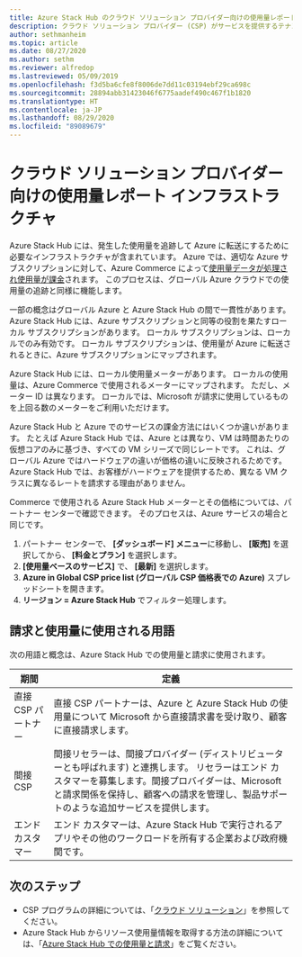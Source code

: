 ```yaml
---
title: Azure Stack Hub のクラウド ソリューション プロバイダー向けの使用量レポート インフラストラクチャ
description: クラウド ソリューション プロバイダー (CSP) がサービスを提供するテナントの使用量を追跡するために使用される使用量レポート インフラストラクチャについて説明します。
author: sethmanheim
ms.topic: article
ms.date: 08/27/2020
ms.author: sethm
ms.reviewer: alfredop
ms.lastreviewed: 05/09/2019
ms.openlocfilehash: f3d5ba6cfe8f8006de7dd11c03194ebf29ca698c
ms.sourcegitcommit: 28894abb31423046f6775aadef490c467f1b1820
ms.translationtype: HT
ms.contentlocale: ja-JP
ms.lasthandoff: 08/29/2020
ms.locfileid: "89089679"
---
```

# <a name="usage-reporting-infrastructure-for-cloud-solution-providers"></a>クラウド ソリューション プロバイダー向けの使用量レポート インフラストラクチャ

Azure Stack Hub には、発生した使用量を追跡して Azure に転送にするために必要なインフラストラクチャが含まれています。 Azure では、適切な Azure サブスクリプションに対して、Azure Commerce によって[使用量データが処理され使用量が課金](azure-stack-billing-and-chargeback.md)されます。 このプロセスは、グローバル Azure クラウドでの使用量の追跡と同様に機能します。

一部の概念はグローバル Azure と Azure Stack Hub の間で一貫性があります。 Azure Stack Hub には、Azure サブスクリプションと同等の役割を果たすローカル サブスクリプションがあります。 ローカル サブスクリプションは、ローカルでのみ有効です。 ローカル サブスクリプションは、使用量が Azure に転送されるときに、Azure サブスクリプションにマップされます。

Azure Stack Hub には、ローカル使用量メーターがあります。 ローカルの使用量は、Azure Commerce で使用されるメーターにマップされます。 ただし、メーター ID は異なります。 ローカルでは、Microsoft が請求に使用しているものを上回る数のメーターをご利用いただけます。

Azure Stack Hub と Azure でのサービスの課金方法にはいくつか違いがあります。 たとえば Azure Stack Hub では、Azure とは異なり、VM は時間あたりの仮想コアのみに基づき、すべての VM シリーズで同じレートです。 これは、グローバル Azure ではハードウェアの違いが価格の違いに反映されるためです。 Azure Stack Hub では、お客様がハードウェアを提供するため、異なる VM クラスに異なるレートを請求する理由がありません。

Commerce で使用される Azure Stack Hub メーターとその価格については、パートナー センターで確認できます。 そのプロセスは、Azure サービスの場合と同じです。

1. パートナー センターで、 **[ダッシュボード] メニュー**に移動し、 **[販売]** を選択してから、 **[料金とプラン]** を選択します。
2. **[使用量ベースのサービス]** で、 **[最新]** を選択します。
3. **Azure in Global CSP price list (グローバル CSP 価格表での Azure)** スプレッドシートを開きます。
4. **リージョン = Azure Stack Hub** でフィルター処理します。

## <a name="terms-used-for-billing-and-usage"></a>請求と使用量に使用される用語

次の用語と概念は、Azure Stack Hub での使用量と請求に使用されます。

| 期間 | 定義 |
| --- | --- |
| 直接 CSP パートナー | 直接 CSP パートナーは、Azure と Azure Stack Hub の使用量について Microsoft から直接請求書を受け取り、顧客に直接請求します。 |
| 間接 CSP | 間接リセラーは、間接プロバイダー (ディストリビューターとも呼ばれます) と連携します。 リセラーはエンド カスタマーを募集します。間接プロバイダーは、Microsoft と請求関係を保持し、顧客への請求を管理し、製品サポートのような追加サービスを提供します。 |
| エンド カスタマー | エンド カスタマーは、Azure Stack Hub で実行されるアプリやその他のワークロードを所有する企業および政府機関です。 |

## <a name="next-steps"></a>次のステップ

- CSP プログラムの詳細については、「[クラウド ソリューション](https://partner.microsoft.com/solutions/microsoft-cloud-solutions)」を参照してください。
- Azure Stack Hub からリソース使用量情報を取得する方法の詳細については、「[Azure Stack Hub での使用量と請求](azure-stack-billing-and-chargeback.md)」をご覧ください。
